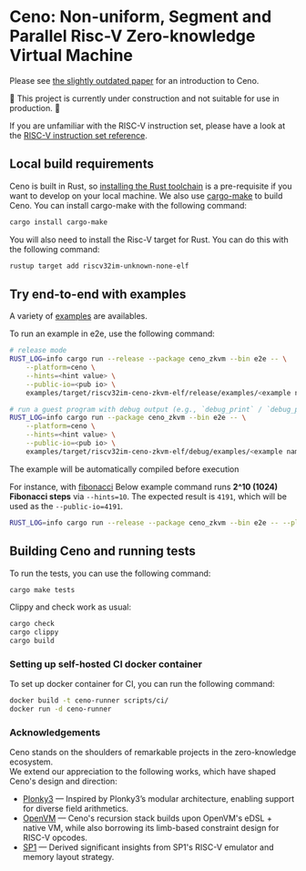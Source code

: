 # Ceno: Non-uniform, Segment and Parallel Risc-V Zero-knowledge Virtual Machine

Please see [the slightly outdated paper](https://eprint.iacr.org/2024/387) for an introduction to Ceno.

🚧 This project is currently under construction and not suitable for use in production. 🚧

If you are unfamiliar with the RISC-V instruction set, please have a look at
the [RISC-V instruction set reference](https://github.com/jameslzhu/riscv-card/releases/download/latest/riscv-card.pdf).

## Local build requirements

Ceno is built in Rust, so [installing the Rust toolchain](https://www.rust-lang.org/tools/install) is a pre-requisite if
you want to develop on your local machine. We also use [cargo-make](https://sagiegurari.github.io/cargo-make/) to build
Ceno. You can install cargo-make with the following command:

```sh
cargo install cargo-make
```

You will also need to install the Risc-V target for Rust. You can do this with the following command:

```sh
rustup target add riscv32im-unknown-none-elf
```

## Try end-to-end with examples

A variety of [examples](https://github.com/scroll-tech/ceno/tree/master/examples/examples) are availables.

To run an example in e2e, use the following command:

```sh
# release mode
RUST_LOG=info cargo run --release --package ceno_zkvm --bin e2e -- \
    --platform=ceno \
    --hints=<hint value> \
    --public-io=<pub io> \
    examples/target/riscv32im-ceno-zkvm-elf/release/examples/<example name>

# run a guest program with debug output (e.g., `debug_print` / `debug_println` visible), works in non-release mode
RUST_LOG=info cargo run --package ceno_zkvm --bin e2e -- \
    --platform=ceno \
    --hints=<hint value> \
    --public-io=<pub io> \
    examples/target/riscv32im-ceno-zkvm-elf/debug/examples/<example name>
```

The example will be automatically compiled before execution

For instance, with [fibonacci](https://github.com/scroll-tech/ceno/blob/master/examples/examples/fibonacci.rs)
Below example command runs **2^10 (1024) Fibonacci steps** via `--hints=10`.
The expected result is `4191`, which will be used as the `--public-io=4191`.

```sh
RUST_LOG=info cargo run --release --package ceno_zkvm --bin e2e -- --platform=ceno --hints=10 --public-io=4191 examples/target/riscv32im-ceno-zkvm-elf/release/examples/fibonacci
```

## Building Ceno and running tests

To run the tests, you can use the following command:

```sh
cargo make tests
```

Clippy and check work as usual:

```sh
cargo check
cargo clippy
cargo build
```

### Setting up self-hosted CI docker container

To set up docker container for CI, you can run the following command:

```sh
docker build -t ceno-runner scripts/ci/
docker run -d ceno-runner
```

### Acknowledgements

Ceno stands on the shoulders of remarkable projects in the zero-knowledge ecosystem.  
We extend our appreciation to the following works, which have shaped Ceno's design and direction:

- [Plonky3](https://github.com/Plonky3/Plonky3) — Inspired by Plonky3’s modular architecture, enabling support for
  diverse field arithmetics.
- [OpenVM](https://github.com/openvm-org/openvm) — Ceno's recursion stack builds upon OpenVM's eDSL + native VM, while
  also borrowing its limb-based constraint design for RISC-V opcodes.
- [SP1](https://github.com/succinctlabs/sp1) — Derived significant insights from SP1's RISC-V emulator and memory
  layout strategy.

